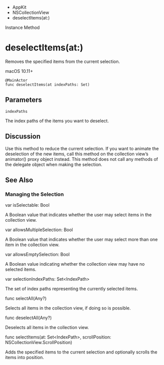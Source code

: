 

- AppKit
- NSCollectionView
-  deselectItems(at:) 

Instance Method

# deselectItems(at:)

Removes the specified items from the current selection.

macOS 10.11+

``` source
@MainActor
func deselectItems(at indexPaths: Set)
```

## Parameters 

`indexPaths`  

The index paths of the items you want to deselect.

## Discussion

Use this method to reduce the current selection. If you want to animate the deselection of the new items, call this method on the collection view’s animator() proxy object instead. This method does not call any methods of the delegate object when making the selection.

## See Also

### Managing the Selection

var isSelectable: Bool

A Boolean value that indicates whether the user may select items in the collection view.

var allowsMultipleSelection: Bool

A Boolean value that indicates whether the user may select more than one item in the collection view.

var allowsEmptySelection: Bool

A Boolean value indicating whether the collection view may have no selected items.

var selectionIndexPaths: Set&lt;IndexPath>

The set of index paths representing the currently selected items.

func selectAll(Any?)

Selects all items in the collection view, if doing so is possible.

func deselectAll(Any?)

Deselects all items in the collection view.

func selectItems(at: Set&lt;IndexPath>, scrollPosition: NSCollectionView.ScrollPosition)

Adds the specified items to the current selection and optionally scrolls the items into position.


